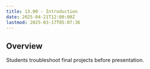 ```yaml
---
title: 13.00 - Introduction
date: 2025-04-21T12:00:00Z
lastmod: 2025-03-17T05:07:36
---
```


## Overview

Students troubleshoot final projects before presentation.
